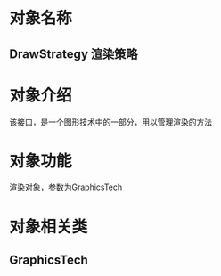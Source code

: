 # 对象名称
## DrawStrategy 渲染策略

# 对象介绍
该接口，是一个图形技术中的一部分，用以管理渲染的方法

# 对象功能

渲染对象，参数为GraphicsTech

# 对象相关类
## GraphicsTech